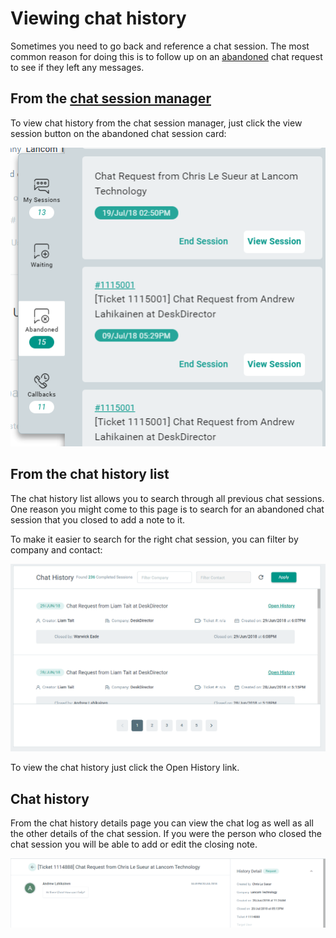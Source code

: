 # Viewing chat history

Sometimes you need to go back and reference a chat session. The most common reason for doing this is to follow up on an [abandoned](../../glossary/c/chat_session.md) chat request to see if they left any messages.

## From the [chat session manager](../../glossary/c/chat_session_manager.md)

To view chat history from the chat session manager, just click the view session button on the abandoned chat session card:

![abandoned chat session cards](./img/chat_session_abandoned_card.png)

## From the chat history list

The chat history list allows you to search through all previous chat sessions. One reason you might come to this page is to search for an abandoned chat session that you closed to add a note to it.

To make it easier to search for the right chat session, you can filter by company and contact:

![chat history list](./img/chat_history_list.png)

To view the chat history just click the Open History link.

## Chat history

From the chat history details page you can view the chat log as well as all the other details of the chat session. If you were the person who closed the chat session you will be able to add or edit the closing note.

![chat history details](./img/chat_history_details.png)